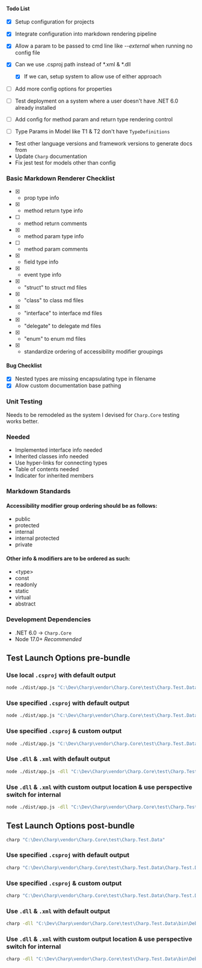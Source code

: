 #### Todo List

- [x] Setup configuration for projects
- [x] Integrate configuration into markdown rendering pipeline
- [x] Allow a param to be passed to cmd line like *--external* when running no config file
- [x] Can we use .csproj path instead of *.xml & *.dll
  - [x] If we can, setup system to allow use of either approach
- [ ] Add more config options for properties
- [ ] Test deployment on a system where a user doesn't have .NET 6.0 already installed
- [ ] Add config for method param and return type rendering control
- [ ] Type Params in Model like T1 & T2 don't have `TypeDefinitions`


- Test other language versions and framework versions to generate docs from
- Update `Charp` documentation
- Fix jest test for models other than config

### Basic Markdown Renderer Checklist

- [x] + prop type info
- [x] + method return type info
- [ ] + method return comments
- [x] + method param type info
- [ ] + method param comments
- [x] + field type info
- [x] + event type info
- [x] + "struct" to struct md files
- [x] + "class" to class md files
- [x] + "interface" to interface md files
- [x] + "delegate" to delegate md files
- [x] + "enum" to enum md files
- [x] + standardize ordering of accessibility modifier groupings

#### Bug Checklist

- [x] Nested types are missing encapsulating type in filename
- [x] Allow custom documentation base pathing

### Unit Testing

Needs to be remodeled as the system I devised for `Charp.Core` testing works better.

### Needed

- Implemented interface info needed
- Inherited classes info needed
- Use hyper-links for connecting types
- Table of contents needed
- Indicater for inherited members

### Markdown Standards

#### Accessibility modifier group ordering should be as follows:
- public
- protected
- internal
- internal protected
- private

#### Other info & modifiers are to be ordered as such:
- \<type\>
- const
- readonly
- static
- virtual
- abstract

### Development Dependencies

- .NET 6.0 -> `Charp.Core`
- Node 17.0+ *Recommended*

## Test Launch Options pre-bundle

### Use local `.csproj` with default output

```sh
node ./dist/app.js "C:\Dev\Charp\vendor\Charp.Core\test\Charp.Test.Data" -core "C:\Dev\Charp\vendor\Charp.Core\src\Charp.Runner\bin\Debug\net6.0\Charp.Runner.exe"
```

### Use specified `.csproj` with default output

```sh
node ./dist/app.js "C:\Dev\Charp\vendor\Charp.Core\test\Charp.Test.Data\Charp.Test.Data.csproj" -core "C:\Dev\Charp\vendor\Charp.Core\src\Charp.Runner\bin\Debug\net6.0\Charp.Runner.exe"
```

### Use specified `.csproj` & custom output

```sh
node ./dist/app.js "C:\Dev\Charp\vendor\Charp.Core\test\Charp.Test.Data\Charp.Test.Data.csproj" -o "example" -core "C:\Dev\Charp\vendor\Charp.Core\src\Charp.Runner\bin\Debug\net6.0\Charp.Runner.exe"
```

### Use `.dll` & `.xml` with default output
```sh
node ./dist/app.js -dll "C:\Dev\Charp\vendor\Charp.Core\test\Charp.Test.Data\bin\Debug\net6.0\Charp.Test.Data.dll" -xml "C:\Dev\Charp\vendor\Charp.Core\test\Charp.Test.Data\bin\Debug\net6.0\Charp.Test.Data.xml" -core "C:\Dev\Charp\vendor\Charp.Core\src\Charp.Runner\bin\Debug\net6.0\Charp.Runner.exe"
```
### Use `.dll` & `.xml` with custom output location & use perspective switch for internal

```sh
node ./dist/app.js -dll "C:\Dev\Charp\vendor\Charp.Core\test\Charp.Test.Data\bin\Debug\net6.0\Charp.Test.Data.dll" -xml "C:\Dev\Charp\vendor\Charp.Core\test\Charp.Test.Data\bin\Debug\net6.0\Charp.Test.Data.xml" -o "example/docs" -core "C:\Dev\Charp\vendor\Charp.Core\src\Charp.Runner\bin\Debug\net6.0\Charp.Runner.exe" --internal
```

## Test Launch Options post-bundle

```sh
charp "C:\Dev\Charp\vendor\Charp.Core\test\Charp.Test.Data"
```

### Use specified `.csproj` with default output

```sh
charp "C:\Dev\Charp\vendor\Charp.Core\test\Charp.Test.Data\Charp.Test.Data.csproj"
```

### Use specified `.csproj` & custom output

```sh
charp "C:\Dev\Charp\vendor\Charp.Core\test\Charp.Test.Data\Charp.Test.Data.csproj" -o example
```

### Use `.dll` & `.xml` with default output
```sh
charp -dll "C:\Dev\Charp\vendor\Charp.Core\test\Charp.Test.Data\bin\Debug\net6.0\Charp.Test.Data.dll" -xml "C:\Dev\Charp\vendor\Charp.Core\test\Charp.Test.Data\bin\Debug\net6.0\Charp.Test.Data.xml"
```
### Use `.dll` & `.xml` with custom output location & use perspective switch for internal

```sh
charp -dll "C:\Dev\Charp\vendor\Charp.Core\test\Charp.Test.Data\bin\Debug\net6.0\Charp.Test.Data.dll" -xml "C:\Dev\Charp\vendor\Charp.Core\test\Charp.Test.Data\bin\Debug\net6.0\Charp.Test.Data.xml" -o "example" --internal
```
